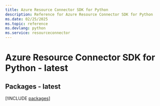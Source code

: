 ```yaml
---
title: Azure Resource Connector SDK for Python
description: Reference for Azure Resource Connector SDK for Python
ms.date: 02/25/2025
ms.topic: reference
ms.devlang: python
ms.service: resourceconnector
---
```

# Azure Resource Connector SDK for Python - latest
## Packages - latest
[!INCLUDE [packages](resource-connector-index.md)]
